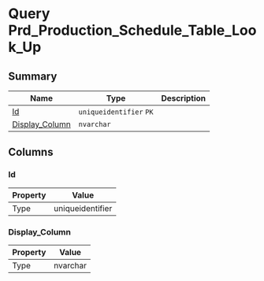 # Query Prd_Production_Schedule_Table_Look_Up


## Summary

| Name | Type | Description |
| - | - | --- |
|[Id](#id)|`uniqueidentifier` `PK`||
|[Display_Column](#display_column)|`nvarchar` ||

## Columns

### Id

| Property | Value |
| - | - |
|Type|uniqueidentifier|

### Display_Column

| Property | Value |
| - | - |
|Type|nvarchar|


